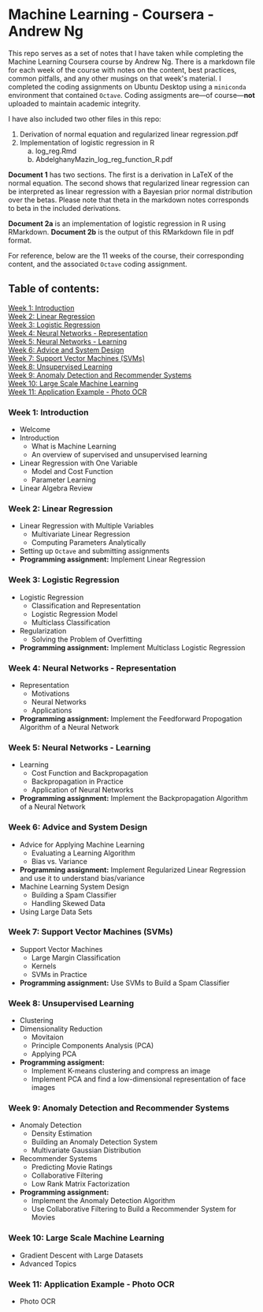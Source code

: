 # Machine Learning - Coursera - Andrew Ng

This repo serves as a set of notes that I have taken while completing the Machine Learning Coursera course by Andrew Ng. There is a markdown file for each week of the course with notes on the content, best practices, common pitfalls, and any other musings on that week's material. I completed the coding assignments on Ubuntu Desktop using a `miniconda` environment that contained `Octave`. Coding assigments are&mdash;of course&mdash;**not** uploaded to maintain academic integrity.

I have also included two other files in this repo:
1. Derivation of normal equation and regularized linear regression.pdf
2. Implementation of logistic regression in R  
&nbsp;&nbsp;&nbsp;&nbsp;a. log_reg.Rmd  
&nbsp;&nbsp;&nbsp;&nbsp;b. AbdelghanyMazin_log_reg_function_R.pdf

**Document 1** has two sections. The first is a derivation in LaTeX of the normal equation. The second shows that regularized linear regression can be interpreted as linear regression with a Bayesian prior normal distribution over the betas. Please note that theta in the markdown notes corresponds to beta in the included derivations.

**Document 2a** is an implementation of logistic regression in R using RMarkdown. **Document 2b** is the output of this RMarkdown file in pdf format.

For reference, below are the 11 weeks of the course, their corresponding content, and the associated `Octave` coding assignment.  

## Table of contents:  
[Week 1: Introduction](#week-1-introduction)  
[Week 2: Linear Regression ](#week-2-linear-regression)  
[Week 3: Logistic Regression](#week-3-logistic-regression)  
[Week 4: Neural Networks - Representation](#week-4-neural-networks---representation)  
[Week 5: Neural Networks - Learning](#week-5-neural-networks---learning)  
[Week 6: Advice and System Design](#week-6-advice-and-system-design)  
[Week 7: Support Vector Machines (SVMs)](#week-7-support-vector-machines-svms)  
[Week 8: Unsupervised Learning](#week-8-unsupervised-learning)  
[Week 9: Anomaly Detection and Recommender Systems](#week-9-anomaly-detection-and-recommender-systems)  
[Week 10: Large Scale Machine Learning](#week-10-large-scale-machine-learning)  
[Week 11: Application Example - Photo OCR](#week-11-application-example---photo-ocr)

### Week 1: Introduction
- Welcome
- Introduction
	- What is Machine Learning
	- An overview of supervised and unsupervised learning
- Linear Regression with One Variable
	- Model and Cost Function
	- Parameter Learning
- Linear Algebra Review

### Week 2: Linear Regression
- Linear Regression with Multiple Variables
	- Multivariate Linear Regression
	- Computing Parameters Analytically
- Setting up `Octave` and submitting assignments
- **Programming assignment:** Implement Linear Regression

### Week 3: Logistic Regression
- Logistic Regression
	- Classification and Representation
	- Logistic Regression Model
	- Multiclass Classification
- Regularization
	- Solving the Problem of Overfitting
- **Programming assignment:** Implement Multiclass Logistic Regression

### Week 4: Neural Networks - Representation
- Representation
	- Motivations
	- Neural Networks
	- Applications
- **Programming assignment:** Implement the Feedforward Propogation Algorithm of a Neural Network

### Week 5: Neural Networks - Learning
- Learning
	- Cost Function and Backpropagation
	- Backpropagation in Practice
	- Application of Neural Networks
- **Programming assignment:** Implement the Backpropagation Algorithm of a Neural Network

### Week 6: Advice and System Design
- Advice for Applying Machine Learning
	- Evaluating a Learning Algorithm
	- Bias vs. Variance
- **Programming assignment:** Implement Regularized Linear Regression and use it to understand bias/variance
- Machine Learning System Design
	- Building a Spam Classifier
	- Handling Skewed Data
- Using Large Data Sets

### Week 7: Support Vector Machines (SVMs)
- Support Vector Machines
	- Large Margin Classification
	- Kernels
	- SVMs in Practice
- **Programming assignment:** Use SVMs to Build a Spam Classifier

### Week 8: Unsupervised Learning
- Clustering
- Dimensionality Reduction
	- Movitaion
	- Principle Components Analysis (PCA)
	- Applying PCA
- **Programming assigment:**
	- Implement K-means clustering and compress an image
	- Implement PCA and find a low-dimensional representation of face images

### Week 9: Anomaly Detection and Recommender Systems
- Anomaly Detection
	- Density Estimation
	- Building an Anomaly Detection System
	- Multivariate Gaussian Distribution
- Recommender Systems
	- Predicting Movie Ratings
	- Collaborative Filtering
	- Low Rank Matrix Factorization
- **Programming assignment:**
	- Implement the Anomaly Detection Algorithm
	- Use Collaborative Filtering to Build a Recommender System for Movies

### Week 10: Large Scale Machine Learning
- Gradient Descent with Large Datasets
- Advanced Topics

### Week 11: Application Example - Photo OCR
- Photo OCR
